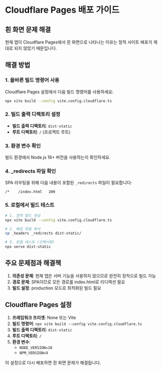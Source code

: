 # Cloudflare Pages 배포 가이드

## 흰 화면 문제 해결

현재 앱이 Cloudflare Pages에서 흰 화면으로 나타나는 이유는 정적 사이트 배포가 제대로 되지 않았기 때문입니다.

## 해결 방법

### 1. 올바른 빌드 명령어 사용
Cloudflare Pages 설정에서 다음 빌드 명령어를 사용하세요:

```bash
npx vite build --config vite.config.cloudflare.ts
```

### 2. 빌드 출력 디렉토리 설정
- **빌드 출력 디렉토리**: `dist-static`
- **루트 디렉토리**: `/` (프로젝트 루트)

### 3. 환경 변수 확인
빌드 환경에서 Node.js 18+ 버전을 사용하는지 확인하세요.

### 4. _redirects 파일 확인
SPA 라우팅을 위해 다음 내용이 포함된 `_redirects` 파일이 필요합니다:
```
/*    /index.html   200
```

### 5. 로컬에서 빌드 테스트
```bash
# 1. 정적 빌드 생성
npx vite build --config vite.config.cloudflare.ts

# 2. 배포 파일 복사
cp _headers _redirects dist-static/

# 3. 로컬 테스트 (선택사항)
npx serve dist-static
```

## 주요 문제점과 해결책

1. **의존성 문제**: 현재 앱은 서버 기능을 사용하지 않으므로 완전히 정적으로 빌드 가능
2. **경로 문제**: SPA이므로 모든 경로를 index.html로 리디렉션 필요
3. **빌드 설정**: production 모드로 최적화된 빌드 필요

## Cloudflare Pages 설정

1. **프레임워크 프리셋**: None 또는 Vite
2. **빌드 명령어**: `npx vite build --config vite.config.cloudflare.ts`
3. **빌드 출력 디렉토리**: `dist-static`
4. **루트 디렉토리**: `/`
5. **환경 변수**: 
   - `NODE_VERSION=18`
   - `NPM_VERSION=9`

이 설정으로 다시 배포하면 흰 화면 문제가 해결됩니다.